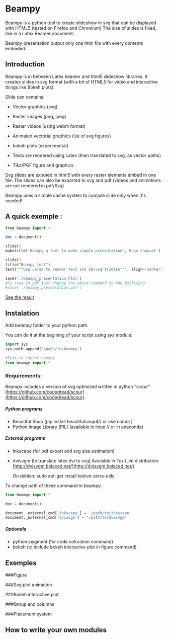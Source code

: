 # Beampy

Beampy is a python tool to create slideshow in svg that can be displayed with HTML5
(tested on Firefox and Chromium)
The size of slides is fixed, like in a Latex Beamer document.

Beampy presentation output only one html file with every contents embeded.

## Introduction

Beampy is in between Latex beamer and html5 slideshow libraries.
It creates slides in svg format (with a bit of HTML5 for video and interactive
things like Bokeh plots).

Slide can contains:
- Vector graphics (svg)

- Raster images (png, jpeg)

- Raster videos (using webm format)

- Animated vectorial graphics (list of svg figures)

- bokeh plots (experimental)

- Texts are rendered using Latex (then translated to svg, as vector paths)

- Tikz/PGF figure and graphics

Svg slides are expoted in html5 with every raster elements embed in one file.
The slides can also be exported to svg and pdf (videos and animations are not rendered in pdf/Svg)

Beampy uses a simple cache system to compile slide only when it's needed!

## A quick exemple :

```python
from beampy import *

doc = document()

slide()
maketitle('Beampy a tool to make simple presentation','Hugo Chauvet')

slide()
title("Beampy test")
text("""Use LaTeX to render text and $$\\sqrt{10}$$""", align='center')

save('./beampy_presentation.html')
#To save in pdf just change the above command to the following
#save('./beampy_presentation.pdf')
```

[See the result](https://cdn.rawgit.com/hchauvet/beampy/master/exemples/simple_one.html)

## Instalation

Add *beampy* folder to your python path.

You can do it at the begining of your script using *sys* module:

```python
import sys
sys.path.append('/path/to/beampy')

#Test to import beampy
from beampy import *
```

### Requirements:
Beampy includes a version of svg optimized written in python "scour"
[https://github.com/codedread/scour](https://github.com/codedread/scour).

##### Python programs

- Beautiful Soup (pip install beautifulsoup4// or use conda )
- Python Image Library (PIL) (available in linux // or in anaconda)

##### External programs

- Inkscape (for pdf export and svg size estimation)
- dvisvgm (to translate latex dvi to svg) Available in Tex Live distribution
  [http://dvisvgm.bplaced.net/](http://dvisvgm.bplaced.net/)

  On debian:
  sudo apt-get install texlive-extra-utils

To change path of these command in beampy:
```python
from beampy import *

doc = document()

document._external_cmd['inkscape'] = '/path/to/inkscape'
document._external_cmd['dvisvgm'] = '/path/to/dvisvgm'
```

##### Optionals

- python-pygment (for code coloration command)
- bokeh (to include bokeh interactive plot in figure command)

## Exemples

###Figure

###Svg plot animation

###Bokeh interactive plot

###Group and columns

###Placement system

## How to write your own modules


